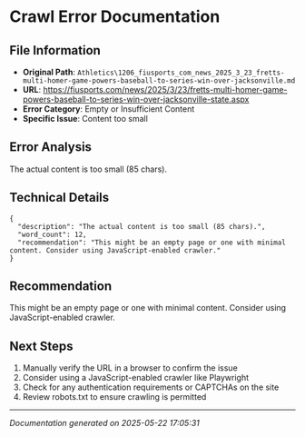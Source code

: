 # Crawl Error Documentation

## File Information
- **Original Path**: `Athletics\1206_fiusports_com_news_2025_3_23_fretts-multi-homer-game-powers-baseball-to-series-win-over-jacksonville.md`
- **URL**: https://fiusports.com/news/2025/3/23/fretts-multi-homer-game-powers-baseball-to-series-win-over-jacksonville-state.aspx
- **Error Category**: Empty or Insufficient Content
- **Specific Issue**: Content too small

## Error Analysis
The actual content is too small (85 chars).

## Technical Details
```
{
  "description": "The actual content is too small (85 chars).",
  "word_count": 12,
  "recommendation": "This might be an empty page or one with minimal content. Consider using JavaScript-enabled crawler."
}
```

## Recommendation
This might be an empty page or one with minimal content. Consider using JavaScript-enabled crawler.

## Next Steps
1. Manually verify the URL in a browser to confirm the issue
2. Consider using a JavaScript-enabled crawler like Playwright
3. Check for any authentication requirements or CAPTCHAs on the site
4. Review robots.txt to ensure crawling is permitted

---
*Documentation generated on 2025-05-22 17:05:31*
